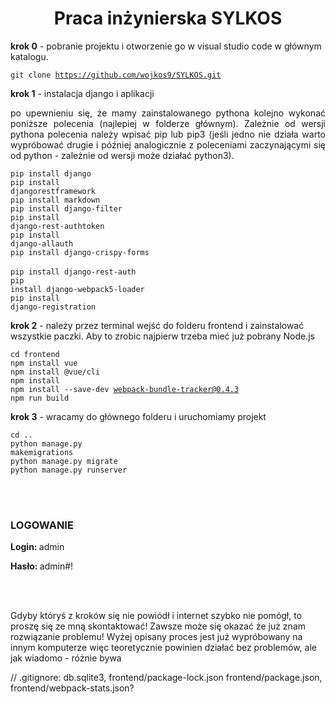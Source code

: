 <h1 align="center">Praca inżynierska SYLKOS</h1>

<p><b> krok 0</b> - pobranie projektu i otworzenie go w visual studio code w głównym katalogu.</p>

<code>git clone https://github.com/wojkos9/SYLKOS.git</code>

<p><b> krok 1</b> - instalacja django i aplikacji <p>
<p align="justify"> po upewnieniu się, że mamy zainstalowanego pythona kolejno wykonać poniższe polecenia (najlepiej w folderze głównym). Zależnie od wersji pythona polecenia należy wpisać pip lub pip3 (jeśli jedno nie działa warto wypróbować drugie i później analogicznie z poleceniami zaczynającymi się od python - zależnie od wersji może działać python3). </p>

<code>pip install django</code><br>
<code>pip install djangorestframework</code><br>
<code>pip install markdown</code><br>
<code>pip install django-filter</code><br>
<code>pip install django-rest-authtoken</code><br>
<code>pip install django-allauth</code><br>
<code>pip install django-crispy-forms </code><br>
<code>pip install django-rest-auth</code><br>
<code>pip install django-webpack5-loader</code><br>
<code>pip install django-registration</code><br>

<p><b> krok 2</b> - należy przez terminal wejść do folderu frontend i zainstalować wszystkie paczki. Aby to zrobic najpierw trzeba mieć już pobrany Node.js </p> 

<code>cd frontend </code><br>
<code>npm install vue</code><br>
<code>npm install @vue/cli</code><br>
<code>npm install</code><br>
<code>npm install --save-dev webpack-bundle-tracker@0.4.3</code><br>
<code>npm run build</code><br>

<p><b>krok 3</b> - wracamy do głównego folderu i uruchomiamy projekt</p>

<code>cd ..</code><br>
<code>python manage.py makemigrations</code><br>
<code>python manage.py migrate</code><br>
<code>python manage.py runserver</code><br>

<br><br>

<h3>LOGOWANIE</h3>
<p><b>Login: </b> admin</p>
<p><b>Hasło: </b> admin#!</p>

<br><br>
<p>Gdyby któryś z kroków się nie powiódł i internet szybko nie pomógł, to proszę się ze mną skontaktować! Zawsze może się okazać że już znam rozwiązanie problemu! Wyżej opisany proces jest już wypróbowany na innym komputerze więc teoretycznie powinien działać bez problemów, ale jak wiadomo - różnie bywa</p>



// .gitignore: db.sqlite3, frontend/package-lock.json frontend/package.json, frontend/webpack-stats.json?
